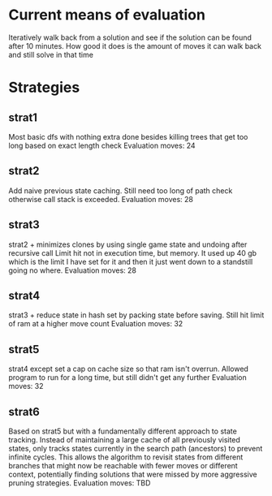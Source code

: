 # Current means of evaluation
Iteratively walk back from a solution and see if the solution can be found after 10 minutes.
How good it does is the amount of moves it can walk back and still solve in that time

# Strategies

## strat1
Most basic dfs with nothing extra done besides killing trees that get too long based on exact length check
Evaluation moves: 24

## strat2
Add naive previous state caching. Still need too long of path check otherwise call stack is exceeded.
Evaluation moves: 28

## strat3
strat2 + minimizes clones by using single game state and undoing after recursive call
Limit hit not in execution time, but memory. It used up 40 gb which is the limit I have set for it and then it just went down to a standstill going no where.
Evaluation moves: 28

## strat4
strat3 + reduce state in hash set by packing state before saving. Still hit limit of ram at a higher move count
Evaluation moves: 32

## strat5
strat4 except set a cap on cache size so that ram isn't overrun. Allowed program to run for a long time, but still didn't get any further
Evaluation moves: 32

## strat6
Based on strat5 but with a fundamentally different approach to state tracking. Instead of maintaining a large cache of all previously visited states, only tracks states currently in the search path (ancestors) to prevent infinite cycles. This allows the algorithm to revisit states from different branches that might now be reachable with fewer moves or different context, potentially finding solutions that were missed by more aggressive pruning strategies.
Evaluation moves: TBD